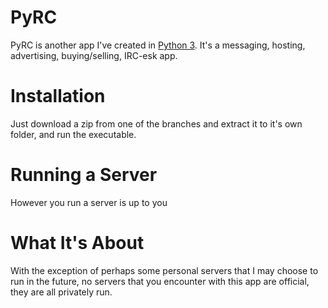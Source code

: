 # PyRC

PyRC is another app I've created in <a href="https://www.python.org/downloads/">Python 3</a>.
It's a messaging, hosting, advertising, buying/selling, IRC-esk app.

# Installation

Just download a zip from one of the branches and extract it to it's own folder, and run the executable.

# Running a Server

However you run a server is up to you 

# What It's About

With the exception of perhaps some personal servers that I may choose to run in the future, no servers 
that you encounter with this app are official, they are all privately run.
